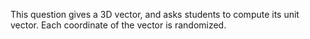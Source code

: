 This question gives a 3D vector, and asks students to compute its unit vector. Each coordinate of the vector is randomized.
